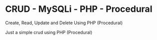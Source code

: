 # CRUD - MySQLi - PHP - Procedural
Create, Read, Update and Delete Using PHP (Procedural)

Just a simple crud using PHP (Procedural)
